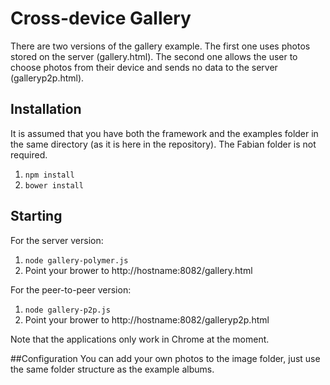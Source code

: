 # Cross-device Gallery

There are two versions of the gallery example. The first one uses photos stored on the server (gallery.html).
The second one allows the user to choose photos from their device and sends no data to the server (galleryp2p.html).

## Installation
It is assumed that you have both the framework and the examples folder in the same directory (as it is here in the repository).
The Fabian folder is not required.

1. `npm install`
2. `bower install`

## Starting
For the server version:
1. `node gallery-polymer.js`
2. Point your brower to http://hostname:8082/gallery.html

For the peer-to-peer version:
1. `node gallery-p2p.js`
2. Point your brower to http://hostname:8082/galleryp2p.html

Note that the applications only work in Chrome at the moment.

##Configuration
You can add your own photos to the image folder, just use the same folder structure as the example albums.

